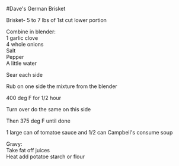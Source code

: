 #Dave's German Brisket

Brisket- 5 to 7 lbs of 1st cut lower portion<p>

Combine in blender:<br>
1 garlic clove<br>
4 whole onions<br>
Salt<br>
Pepper<br>
A little water<p>

Sear each side<p>

Rub on one side the mixture from the blender<p>

400 deg F for 1/2 hour<p>

Turn over do the same on this side<p>

Then 375 deg F until done<p>

1 large can of tomatoe sauce and 1/2 can Campbell's consume soup<p>

Gravy:<br>
Take fat off juices<br>
Heat add potatoe starch or flour